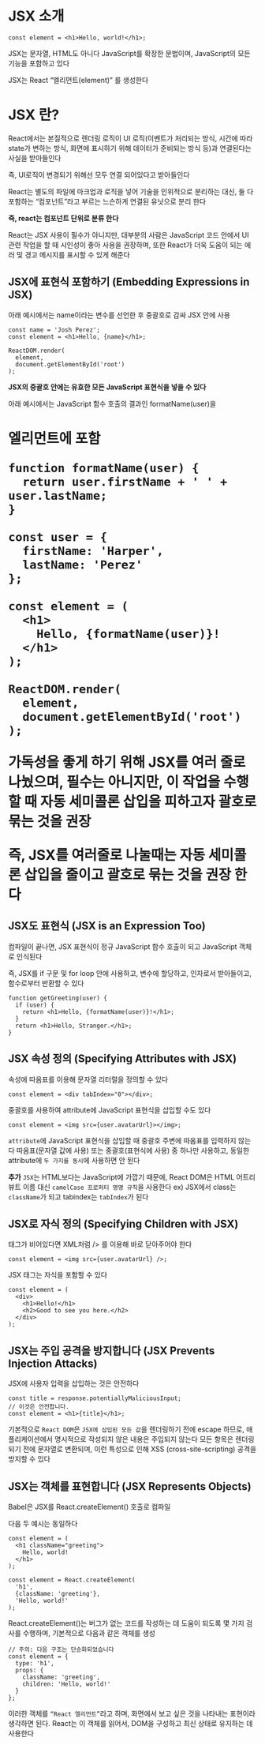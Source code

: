 # JSX 소개

```
const element = <h1>Hello, world!</h1>;
```

JSX는 문자열, HTML도 아니다
JavaScript를 확장한 문법이며, JavaScript의 모든기능을 포함하고 있다

JSX는 React “엘리먼트(element)” 를 생성한다

# JSX 란?

React에서는 본질적으로 렌더링 로직이 UI 로직(이벤트가 처리되는 방식, 시간에 따라 state가 변하는 방식, 화면에 표시하기 위해 데이터가 준비되는 방식 등)과 연결된다는 사실을 받아들인다

즉, UI로직이 변경되기 위해선 모두 연결 되어있다고 받아들인다

React는 별도의 파일에 마크업과 로직을 넣어 기술을 인위적으로 분리하는 대신, 둘 다 포함하는 “컴포넌트”라고 부르는 느슨하게 연결된 유닛으로 분리 한다

**즉, react는 컴포넌트 단위로 분류 한다**

React는 JSX 사용이 필수가 아니지만, 대부분의 사람은 JavaScript 코드 안에서 UI 관련 작업을 할 때 시인성이 좋아 사용을 권장하며, 또한 React가 더욱 도움이 되는 에러 및 경고 메시지를 표시할 수 있게 해준다

## JSX에 표현식 포함하기 (Embedding Expressions in JSX)

아래 예시에서는 name이라는 변수를 선언한 후 중괄호로 감싸 JSX 안에 사용

```
const name = 'Josh Perez';
const element = <h1>Hello, {name}</h1>;

ReactDOM.render(
  element,
  document.getElementById('root')
);
```

**JSX의 중괄호 안에는 유효한 모든 JavaScript 표현식을 넣을 수 있다**

아래 예시에서는 JavaScript 함수 호출의 결과인 formatName(user)을 <h1> 엘리먼트에 포함

```
function formatName(user) {
  return user.firstName + ' ' + user.lastName;
}

const user = {
  firstName: 'Harper',
  lastName: 'Perez'
};

const element = (
  <h1>
    Hello, {formatName(user)}!
  </h1>
);

ReactDOM.render(
  element,
  document.getElementById('root')
);
```

가독성을 좋게 하기 위해 JSX를 여러 줄로 나눴으며, 필수는 아니지만, 이 작업을 수행할 때 자동 세미콜론 삽입을 피하고자 괄호로 묶는 것을 권장

즉, JSX를 여러줄로 나눌때는 자동 세미콜론 삽입을 줄이고 괄호로 묶는 것을 권장 한다

## JSX도 표현식 (JSX is an Expression Too)

컴파일이 끝나면, JSX 표현식이 정규 JavaScript 함수 호출이 되고 JavaScript 객체로 인식된다

즉, JSX를 if 구문 및 for loop 안에 사용하고, 변수에 할당하고, 인자로서 받아들이고, 함수로부터 반환할 수 있다

```
function getGreeting(user) {
  if (user) {
    return <h1>Hello, {formatName(user)}!</h1>;
  }
  return <h1>Hello, Stranger.</h1>;
}
```

## JSX 속성 정의 (Specifying Attributes with JSX)

속성에 따옴표를 이용해 문자열 리터럴을 정의할 수 있다

```
const element = <div tabIndex="0"></div>;
```

중괄호를 사용하여 attribute에 JavaScript 표현식을 삽입할 수도 있다

```
const element = <img src={user.avatarUrl}></img>;
```

`attribute`에 JavaScript 표현식을 삽입할 때 중괄호 주변에 따옴표를 입력하지 않는다 따옴표(문자열 값에 사용) 또는 중괄호(표현식에 사용) 중 하나만 사용하고, 동일한 attribute에 `두 가지를 동시`에 사용하면 안 된다

**추가**
`JSX`는 HTML보다는 JavaScript에 가깝기 때문에, React DOM은 HTML 어트리뷰트 이름 대신 `camelCase 프로퍼티 명명 규칙`을 사용한다
ex) JSX에서 class는 `className`가 되고 tabindex는 `tabIndex`가 된다

## JSX로 자식 정의 (Specifying Children with JSX)

태그가 비어있다면 XML처럼 /> 를 이용해 바로 닫아주어야 한다

```
const element = <img src={user.avatarUrl} />;
```

JSX 태그는 자식을 포함할 수 있다

```
const element = (
  <div>
    <h1>Hello!</h1>
    <h2>Good to see you here.</h2>
  </div>
);
```

## JSX는 주입 공격을 방지합니다 (JSX Prevents Injection Attacks)

JSX에 사용자 입력을 삽입하는 것은 안전하다

```
const title = response.potentiallyMaliciousInput;
// 이것은 안전합니다.
const element = <h1>{title}</h1>;
```

기본적으로 `React DOM`은 `JSX에 삽입된 모든 값`을 렌더링하기 전에 escape 하므로, 애플리케이션에서 명시적으로 작성되지 않은 내용은 주입되지 않는다
모든 항목은 렌더링 되기 전에 문자열로 변환되며, 이런 특성으로 인해 XSS (cross-site-scripting) 공격을 방지할 수 있다

## JSX는 객체를 표현합니다 (JSX Represents Objects)

Babel은 JSX를 React.createElement() 호출로 컴파일

다음 두 예시는 동일하다

```
const element = (
  <h1 className="greeting">
    Hello, world!
  </h1>
);
```

```
const element = React.createElement(
  'h1',
  {className: 'greeting'},
  'Hello, world!'
);
```

React.createElement()는 버그가 없는 코드를 작성하는 데 도움이 되도록 몇 가지 검사를 수행하며, 기본적으로 다음과 같은 객체를 생성

```
// 주의: 다음 구조는 단순화되었습니다
const element = {
  type: 'h1',
  props: {
    className: 'greeting',
    children: 'Hello, world!'
  }
};
```

이러한 객체를 `“React 엘리먼트”`라고 하며, 화면에서 보고 싶은 것을 나타내는 표현이라 생각하면 된다.
React는 이 객체를 읽어서, DOM을 구성하고 최신 상태로 유지하는 데 사용한다
